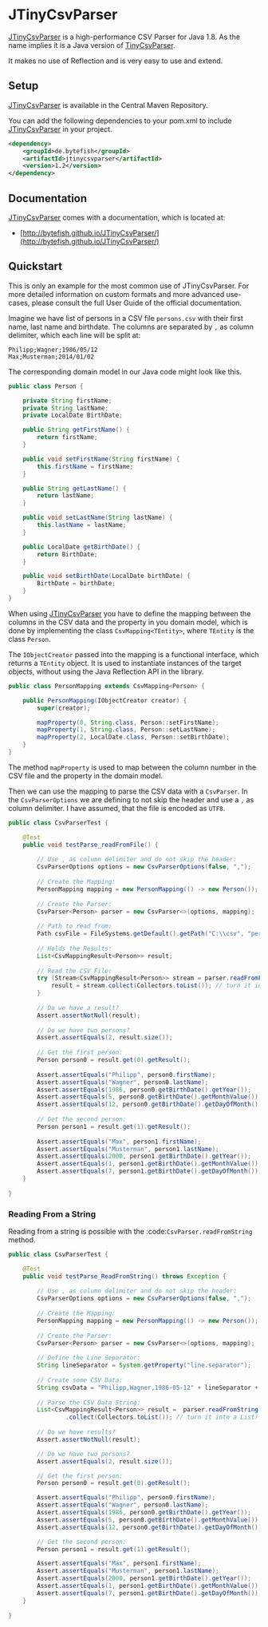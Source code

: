 # JTinyCsvParser #

[MIT License]: https://opensource.org/licenses/MIT
[JTinyCsvParser]: https://github.com/bytefish/JTinyCsvParser
[TinyCsvParser]: https://github.com/bytefish/TinyCsvParser

[JTinyCsvParser] is a high-performance CSV Parser for Java 1.8. As the name implies it is a Java version of [TinyCsvParser].

It makes no use of Reflection and is very easy to use and extend.

## Setup ###

[JTinyCsvParser] is available in the Central Maven Repository. 

You can add the following dependencies to your pom.xml to include [JTinyCsvParser] in your project.

```xml
<dependency>
	<groupId>de.bytefish</groupId>
	<artifactId>jtinycsvparser</artifactId>
	<version>1.2</version>
</dependency>
```

## Documentation ##

[JTinyCsvParser] comes with a documentation, which is located at:

* [http://bytefish.github.io/JTinyCsvParser/](http://bytefish.github.io/JTinyCsvParser/)

## Quickstart ##

This is only an example for the most common use of JTinyCsvParser. For more detailed information on custom formats and more advanced use-cases, 
please consult the full User Guide of the official documentation.

Imagine we have list of persons in a CSV file ``persons.csv`` with their first name, last name and birthdate. The columns are separated by 
``,`` as column delimiter, which each line will be split at:

```
Philipp;Wagner;1986/05/12
Max;Musterman;2014/01/02
```

The corresponding domain model in our Java code might look like this.

```java
public class Person {

	private String firstName;
	private String lastName;
	private LocalDate BirthDate;

	public String getFirstName() {
		return firstName;
	}

	public void setFirstName(String firstName) {
		this.firstName = firstName;
	}

	public String getLastName() {
		return lastName;
	}

	public void setLastName(String lastName) {
		this.lastName = lastName;
	}

	public LocalDate getBirthDate() {
		return BirthDate;
	}

	public void setBirthDate(LocalDate birthDate) {
		BirthDate = birthDate;
	}
}
```

When using [JTinyCsvParser] you have to define the mapping between the columns in the CSV data and 
the property in you domain model, which is done by implementing the class ``CsvMapping<TEntity>``, 
where ``TEntity`` is the class ``Person``.

The ``IObjectCreator`` passed into the mapping is a functional interface, which returns a 
``TEntity`` object. It is used to instantiate instances of the target objects, without using 
the Java Reflection API in the library.

```java
public class PersonMapping extends CsvMapping<Person> {

    public PersonMapping(IObjectCreator creator) {
        super(creator);

        mapProperty(0, String.class, Person::setFirstName);
        mapProperty(1, String.class, Person::setLastName);
        mapProperty(2, LocalDate.class, Person::setBirthDate);
    }
}
```
	
The method ``mapProperty`` is used to map between the column number in the CSV file and the property in the 
domain model. 

Then we can use the mapping to parse the CSV data with a ``CsvParser``. In the ``CsvParserOptions`` we are 
defining to not skip the header and use a ``,`` as column delimiter. I have assumed, that the file is encoded 
as ``UTF8``.

```java
public class CsvParserTest {

    @Test
    public void testParse_readFromFile() {
        
		// Use , as column delimiter and do not skip the header:
        CsvParserOptions options = new CsvParserOptions(false, ",");
        
		// Create the Mapping:
        PersonMapping mapping = new PersonMapping(() -> new Person());
        
		// Create the Parser:
        CsvParser<Person> parser = new CsvParser<>(options, mapping);
        
		// Path to read from:
        Path csvFile = FileSystems.getDefault().getPath("C:\\csv", "persons.txt");
        
		// Holds the Results:
        List<CsvMappingResult<Person>> result;
        
		// Read the CSV File:
        try (Stream<CsvMappingResult<Person>> stream = parser.readFromFile(csvFile, StandardCharsets.UTF_8)) {
            result = stream.collect(Collectors.toList()); // turn it into a List!
        }
		
        // Do we have a result?
        Assert.assertNotNull(result);
    
        // Do we have two persons?
        Assert.assertEquals(2, result.size());
    
        // Get the first person:
        Person person0 = result.get(0).getResult();
    
        Assert.assertEquals("Philipp", person0.firstName);
        Assert.assertEquals("Wagner", person0.lastName);
        Assert.assertEquals(1986, person0.getBirthDate().getYear());
        Assert.assertEquals(5, person0.getBirthDate().getMonthValue());
        Assert.assertEquals(12, person0.getBirthDate().getDayOfMonth());
    
        // Get the second person:
        Person person1 = result.get(1).getResult();
    
        Assert.assertEquals("Max", person1.firstName);
        Assert.assertEquals("Musterman", person1.lastName);
        Assert.assertEquals(2000, person1.getBirthDate().getYear());
        Assert.assertEquals(1, person1.getBirthDate().getMonthValue());
        Assert.assertEquals(7, person1.getBirthDate().getDayOfMonth());
    }
	
}
```

	
### Reading From a String ###

Reading from a string is possible with the :code:`CsvParser.readFromString` method.

```java
public class CsvParserTest {

    @Test
    public void testParse_ReadFromString() throws Exception {
        
		// Use , as column delimiter and do not skip the header:
        CsvParserOptions options = new CsvParserOptions(false, ",");
		
		// Create the Mapping:
        PersonMapping mapping = new PersonMapping(() -> new Person());
        
		// Create the Parser:
        CsvParser<Person> parser = new CsvParser<>(options, mapping);
        
		// Define the Line Separator:
        String lineSeparator = System.getProperty("line.separator");
        
		// Create some CSV Data:
        String csvData = "Philipp,Wagner,1986-05-12" + lineSeparator + "Max,Musterman,2000-01-07";
        
		// Parse the CSV Data String:
        List<CsvMappingResult<Person>> result =  parser.readFromString(csvData, new CsvReaderOptions(lineSeparator))
                .collect(Collectors.toList()); // turn it into a List!
				
        // Do we have results?
        Assert.assertNotNull(result);

		// Do we have two persons?
        Assert.assertEquals(2, result.size());

        // Get the first person:
        Person person0 = result.get(0).getResult();

        Assert.assertEquals("Philipp", person0.firstName);
        Assert.assertEquals("Wagner", person0.lastName);
        Assert.assertEquals(1986, person0.getBirthDate().getYear());
        Assert.assertEquals(5, person0.getBirthDate().getMonthValue());
        Assert.assertEquals(12, person0.getBirthDate().getDayOfMonth());

        // Get the second person:
        Person person1 = result.get(1).getResult();

        Assert.assertEquals("Max", person1.firstName);
        Assert.assertEquals("Musterman", person1.lastName);
        Assert.assertEquals(2000, person1.getBirthDate().getYear());
        Assert.assertEquals(1, person1.getBirthDate().getMonthValue());
        Assert.assertEquals(7, person1.getBirthDate().getDayOfMonth());
    }
	
}    
```	
